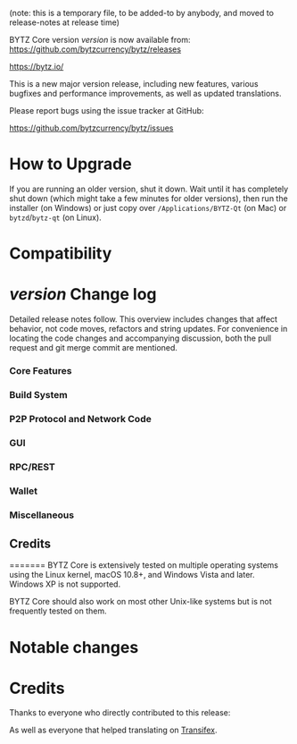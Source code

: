 (note: this is a temporary file, to be added-to by anybody, and moved to
release-notes at release time)

BYTZ Core version *version* is now available from:  <https://github.com/bytzcurrency/bytz/releases>

  <https://bytz.io/>

This is a new major version release, including new features, various bugfixes
and performance improvements, as well as updated translations.

Please report bugs using the issue tracker at GitHub:

  <https://github.com/bytzcurrency/bytz/issues>

How to Upgrade
==============

If you are running an older version, shut it down. Wait until it has completely
shut down (which might take a few minutes for older versions), then run the
installer (on Windows) or just copy over `/Applications/BYTZ-Qt` (on Mac)
or `bytzd`/`bytz-qt` (on Linux).


Compatibility
==============



*version* Change log
==============

Detailed release notes follow. This overview includes changes that affect behavior, not code moves, refactors and string updates. For convenience in locating the code changes and accompanying discussion, both the pull request and git merge commit are mentioned.

### Core Features

### Build System
 
### P2P Protocol and Network Code

### GUI
 
### RPC/REST

### Wallet
 
### Miscellaneous
 
 
## Credits
=======
BYTZ Core is extensively tested on multiple operating systems using
the Linux kernel, macOS 10.8+, and Windows Vista and later. Windows XP is not supported.

BYTZ Core should also work on most other Unix-like systems but is not
frequently tested on them.

Notable changes
===============

Credits
=======

Thanks to everyone who directly contributed to this release:


As well as everyone that helped translating on [Transifex](https://bytz.io/).
